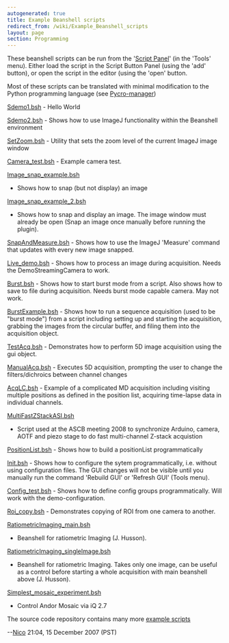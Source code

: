 ```yaml
---
autogenerated: true
title: Example Beanshell scripts
redirect_from: /wiki/Example_Beanshell_scripts
layout: page
section: Programming
---
```


These beanshell scripts can be run from the '[Script
Panel](Script_Panel_GUI "wikilink")' (in the 'Tools' menu). Either load
the script in the Script Button Panel (using the 'add' button), or open
the script in the editor (using the 'open' button.

Most of these scripts can be translated with minimal modification to the
Python programming language (see
[Pycro-manager](https://github.com/micro-manager/pycro-manager))

[Sdemo1.bsh](media/Sdemo1.bsh "wikilink") - Hello World

[Sdemo2.bsh](media/Sdemo2.bsh "wikilink") - Shows how to use
ImageJ functionality within the Beanshell environment

[SetZoom.bsh](media/SetZoom.bsh "wikilink") - Utility that sets
the zoom level of the current ImageJ image window

[Camera_test.bsh](media/Camera_test.bsh "wikilink") - Example
camera test.

[Image_snap_example.bsh](media/Image_snap_example.bsh "wikilink")
- Shows how to snap (but not display) an image

[Image_snap_example_2.bsh](media/Image_snap_example_2.bsh "wikilink")
- Shows how to snap and display an image. The image window must already
be open (Snap an image once manually before running the plugin).

[SnapAndMeasure.bsh](media/SnapAndMeasure.bsh "wikilink") - Shows
how to use the ImageJ 'Measure' command that updates with every new
image snapped.

[Live_demo.bsh](media/Live_demo.bsh "wikilink") - Shows how to
process an image during acquisition. Needs the DemoStreamingCamera to
work.

[Burst.bsh](media/Burst.bsh "wikilink") - Shows how to start burst
mode from a script. Also shows how to save to file during acquisition.
Needs burst mode capable camera. May not work.

[BurstExample.bsh](media/BurstExample.bsh "wikilink") - Shows how
to run a sequence acquisition (used to be "burst mode") from a script
including setting up and starting the acquisition, grabbing the images
from the circular buffer, and filing them into the acquisition object.

[TestAcq.bsh](media/TestAcq.bsh "wikilink") - Demonstrates how to
perform 5D image acquisition using the gui object.

[ManualAcq.bsh](media/ManualAcq.bsh "wikilink") - Executes 5D
acquisition, prompting the user to change the filters/dichroics between
channel changes

[AcqLC.bsh](media/AcqLC.bsh "wikilink") - Example of a complicated
MD acquisition including visiting multiple positions as defined in the
position list, acquiring time-lapse data in individual channels.

[MultiFastZStackASI.bsh](media/MultiFastZStackASI.bsh "wikilink")
- Script used at the ASCB meeting 2008 to synchronize Arduino, camera,
AOTF and piezo stage to do fast multi-channel Z-stack acquistion

[PositionList.bsh](media/PositionList.bsh "wikilink") - Shows how
to build a positionList programmatically

[Init.bsh](media/Init.bsh "wikilink") - Shows how to configure the
sytem programmatically, i.e. without using configuration files. The GUI
changes will not be visible until you manually run the command 'Rebuild
GUI' or 'Refresh GUI' (Tools menu).

[Config_test.bsh](media/Config_test.bsh "wikilink") - Shows how
to define config groups programmatically. Will work with the
demo-configuration.

[Roi_copy.bsh](media/Roi_copy.bsh "wikilink") - Demonstrates
copying of ROI from one camera to another.

[RatiometricImaging_main.bsh](media/RatiometricImaging_main.bsh "wikilink")
- Beanshell for ratiometric Imaging (J. Husson).

[RatiometricImaging_singleImage.bsh](media/RatiometricImaging_singleImage.bsh "wikilink")
- Beanshell for ratiometric Imaging. Takes only one image, can be useful
as a control before starting a whole acquisition with main beanshell
above (J. Husson).

[Simplest_mosaic_experiment.bsh](media/Simplest_mosaic_experiment.bsh "wikilink")
- Control Andor Mosaic via iQ 2.7

The source code repository contains many more [example
scripts](https://valelab.ucsf.edu/trac/micromanager/browser/scripts)

--[Nico](/users/Nico "wikilink") 21:04, 15 December 2007 (PST)


